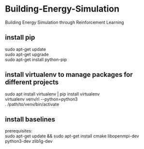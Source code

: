 # Building-Energy-Simulation
Building Energy Simulation through Reinforcement Learning

## install pip
sudo apt-get update  
sudo apt-get upgrade  
sudo apt-get install python-pip  

## install virtualenv to manage packages for different projects  
sudo apt install virtualenv | pip install virtualenv    
virtualenv venv/rl --python=python3  
. /path/to/venv/bin/activate  

## install baselines  
prerequisites:  
sudo apt-get update && sudo apt-get install cmake libopenmpi-dev python3-dev zlib1g-dev
